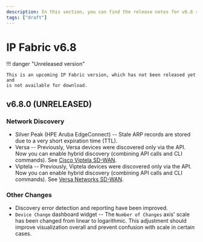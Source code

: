 ```yaml
---
description: In this section, you can find the release notes for v6.8 releases.
tags: ["draft"]
---
```


# IP Fabric v6.8

!!! danger "Unreleased version"

    This is an upcoming IP Fabric version, which has not been released yet and
    is not available for download.

## v6.8.0 (UNRELEASED)

### Network Discovery

- Silver Peak (HPE Aruba EdgeConnect) -- Stale ARP records are stored due to a
  very short expiration time (TTL).
- Versa -- Previously, Versa devices were discovered only via the API. Now you
  can enable hybrid discovery (combining API calls and CLI commands). See
  [Cisco Viptela SD-WAN](../../IP_Fabric_Settings/Discovery_and_Snapshots/Discovery_Settings/Vendors_API/Cisco_Viptela_SD-WAN.md##cisco-viptela-sd-wan).
- Viptela -- Previously, Viptela devices were discovered only via the API. Now
  you can enable hybrid discovery (combining API calls and CLI commands). See
  [Versa Networks SD-WAN](../../IP_Fabric_Settings/Discovery_and_Snapshots/Discovery_Settings/Vendors_API/Versa_Networks_SD-WAN.md).

### Other Changes

- Discovery error detection and reporting have been improved.
- `Device Change` dashboard widget -- The `Number of Changes` axis' scale has
  been changed from linear to logarithmic. This adjustment should improve
  visualization overall and prevent confusion with scale in certain cases.


